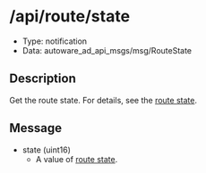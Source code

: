 # /api/route/state

- Type: notification
- Data: autoware_ad_api_msgs/msg/RouteState

## Description

Get the route state. For details, see the [route state](../../../features/route.md#route-state).

## Message

- state (uint16)
  - A value of [route state](../../../features/route.md#route-state).
